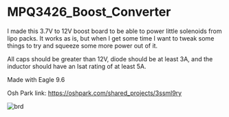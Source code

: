 # MPQ3426_Boost_Converter

I made this 3.7V to 12V boost board to be able to power little solenoids from lipo packs.  It works as is, but when I get some time I 
want to tweak some things to try and squeeze some more power out of it.

All caps should be greater than 12V, diode should be at least 3A, and the inductor should have an Isat rating of at least 5A.

Made with Eagle 9.6

Osh Park link: https://oshpark.com/shared_projects/3ssml9ry

![brd](https://user-images.githubusercontent.com/11184076/183798085-d216d821-43e5-42b6-9997-eae688181a02.png)
